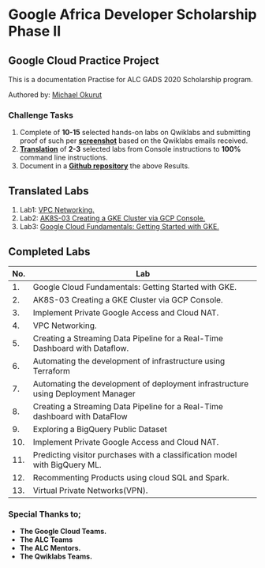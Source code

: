 # Google Africa Developer Scholarship Phase II 
## Google Cloud Practice Project
This is a documentation Practise for ALC GADS 2020 Scholarship program.

Authored by: [Michael Okurut](https://github.com/mokrut/) 

### Challenge Tasks
1. Complete of **10-15** selected hands-on labs on Qwiklabs and submitting proof of such per **[screenshot](Lab-screenshots.md)** based on the Qwiklabs emails received.
2. **[Translation](Translated-labs)** of **2-3** selected labs from Console instructions to **100%** command line instructions.
3. Document in a **[Github repository](https://github.com/mokrut/Google-Cloud-Practice-Project/)**  the above Results.


## Translated Labs

1. Lab1: [VPC Networking.](Translated-labs/Lab1.md)
2. Lab2: [AK8S-03 Creating a GKE Cluster via GCP Console.](Translated-labs/Lab2.md)
3. Lab3: [Google Cloud Fundamentals: Getting Started with GKE.](Translated-labs/Lab3.md)

## Completed Labs
No. | Lab 
----|------
1.| Google Cloud Fundamentals: Getting Started with GKE. 
2.| AK8S-03 Creating a GKE Cluster via GCP Console. 
3.| Implement Private Google Access and Cloud NAT. 
4.| VPC Networking. 
5.| Creating a Streaming Data Pipeline for a Real-Time Dashboard with Dataflow. 
6.| Automating the development of infrastructure using Terraform
7.| Automating the development of deployment infrastructure using Deployment Manager
8.| Creating a Streaming Data Pipeline for a Real-Time dashboard with DataFlow
9.| Exploring a BigQuery Public Dataset
10.| Implement Private Google Access and Cloud NAT.
11.| Predicting visitor purchases with a classification model with BigQuery ML.
12.| Recommenting Products using cloud SQL and Spark.
13.| Virtual Private Networks(VPN).


### Special Thanks to;
+ **The Google Cloud Teams.**
+ **The ALC Teams**
+ **The ALC Mentors.**
+ **The Qwiklabs Teams.**
#